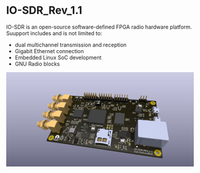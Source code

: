 # IO-SDR_Rev_1.1
 
IO-SDR is an open-source software-defined FPGA radio hardware platform. Suupport includes and is not limited to:

- dual multichannel transmission and reception
- Gigabit Ethernet connection
- Embedded Linux SoC development
- GNU Radio blocks

![Render](Images/Render.png)
